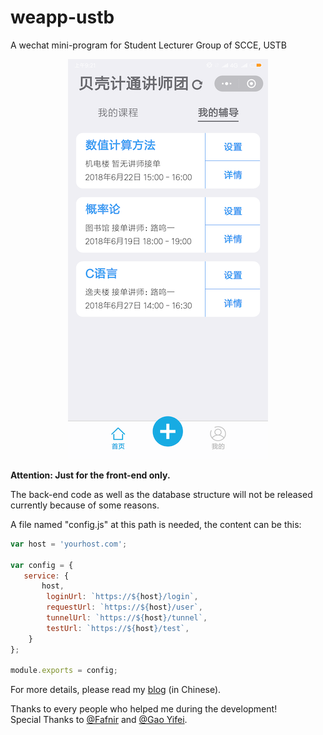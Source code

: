 # weapp-ustb
A wechat mini-program for Student Lecturer Group of SCCE, USTB

<div align=center><img src="https://github.com/lmy98129/weapp-ustb/raw/master/WEAPP1.PNG"/></div>

**Attention: Just for the front-end only.**

The back-end code as well as the database structure will not be released currently because of some reasons.

A file named "config.js" at this path is needed, the content can be this: 
```js
var host = 'yourhost.com';

var config = {
   service: {
       host,
        loginUrl: `https://${host}/login`,
        requestUrl: `https://${host}/user`,
        tunnelUrl: `https://${host}/tunnel`,
        testUrl: `https://${host}/test`,
    }
};

module.exports = config; 
```

For more details, please read my [blog](https://lmy98129.github.io/2018/06/28/Notes-About-Recent-Projects-3/) (in Chinese).

Thanks to every people who helped me during the development! <br/>
Special Thanks to [@Fafnir](https://github.com/yuncheng1998) and [@Gao Yifei](https://github.com/jasongao97). 
